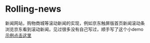 # Rolling-news
新闻网站，购物商城等滚动新闻的实现，例如京东触屏版首页新闻滚动条<br>
浏览京东看到滚动新闻，见过很多没有自己写过，顺手写了这个小demo<br>
<a href="https://dantyli.github.io/Rolling-news/rollingNews.html">示例点击这里</a>
